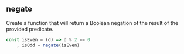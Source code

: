 ## negate

Create a function that will return a Boolean negation of the result of the provided predicate.

```javascript
const isEven = (d) => d % 2 == 0
    , isOdd = negate(isEven)
```
